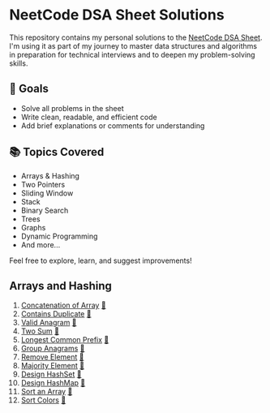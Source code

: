 # NeetCode DSA Sheet Solutions

This repository contains my personal solutions to the [NeetCode DSA Sheet](https://neetcode.io/). I'm using it as part of my journey to master data structures and algorithms in preparation for technical interviews and to deepen my problem-solving skills.

## 🚀 Goals
- Solve all problems in the sheet
- Write clean, readable, and efficient code
- Add brief explanations or comments for understanding

## 📚 Topics Covered
- Arrays & Hashing
- Two Pointers
- Sliding Window
- Stack
- Binary Search
- Trees
- Graphs
- Dynamic Programming
- And more...

Feel free to explore, learn, and suggest improvements!


## Arrays and Hashing
1. [Concatenation of Array](https://leetcode.com/problems/concatenation-of-array/description/)  [📄](/Arrays%20and%20Hashing/ConcatenationOfArray.java)
2. [Contains Duplicate](https://leetcode.com/problems/contains-duplicate/description/)  [📄](/Arrays%20and%20Hashing/ContainsDuplicate.java)
3. [Valid Anagram](https://leetcode.com/problems/valid-anagram/description/)  [📄](/Arrays%20and%20Hashing/ValidAnagram.java)
4. [Two Sum](https://leetcode.com/problems/two-sum/description/)  [📄](/Arrays%20and%20Hashing/TwoSum.java)
5. [Longest Common Prefix](https://leetcode.com/problems/longest-common-prefix/description/)  [📄](/Arrays%20and%20Hashing/LongestCommonPrefix.java)
6. [Group Anagrams](https://leetcode.com/problems/group-anagrams/description/)  [📄](/Arrays%20and%20Hashing/GroupAnagrams.java)
7. [Remove Element](https://leetcode.com/problems/remove-element/description/)  [📄](/Arrays%20and%20Hashing/RemoveElement.java)
8. [Majority Element](https://leetcode.com/problems/majority-element/description/)  [📄](/Arrays%20and%20Hashing/MajorityElement.java)
9. [Design HashSet](https://leetcode.com/problems/design-hashset/description/)  [📄](/Arrays%20and%20Hashing/DesignHashSet.java)
10. [Design HashMap](https://leetcode.com/problems/design-hashmap/description/)  [📄](/Arrays%20and%20Hashing/DesignHashMap.java)
11. [Sort an Array](https://leetcode.com/problems/sort-an-array/description/)  [📄](/Arrays%20and%20Hashing/SortAnArray.java)
12. [Sort Colors](https://leetcode.com/problems/sort-colors/description/)  [📄](/Arrays%20and%20Hashing/SortColors.java)